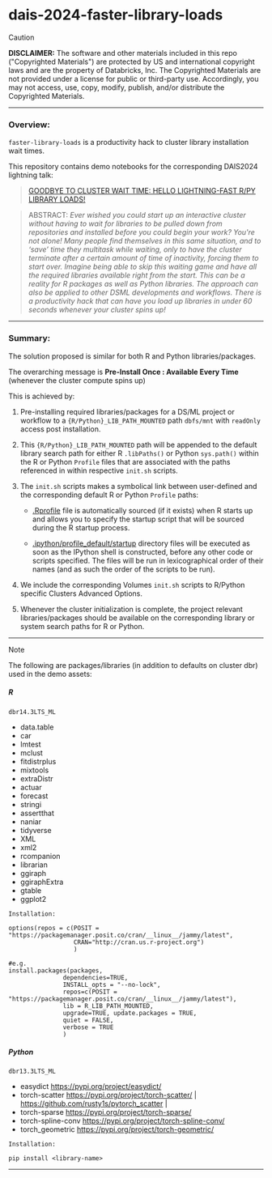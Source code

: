 # dais-2024-faster-library-loads

> [!CAUTION]
> **DISCLAIMER:** The software and other materials included in this repo ("Copyrighted Materials") are protected by US and international copyright laws and are the property of Databricks, Inc. The Copyrighted Materials are not provided under a license for public or third-party use. Accordingly, you may not access, use, copy, modify, publish, and/or distribute the Copyrighted Materials.
> 
----    

### Overview: 
`faster-library-loads` is a productivity hack to cluster library installation wait times. 

This repository contains demo notebooks for the corresponding DAIS2024 lightning talk:   
 > [GOODBYE TO CLUSTER WAIT TIME: HELLO LIGHTNING-FAST R/PY LIBRARY LOADS!](https://www.databricks.com/dataaisummit/session/goodbye-cluster-wait-time-hello-lightning-fast-rpy-library-loads)

 > ABSTRACT: *Ever wished you could start up an interactive cluster without having to wait for libraries to be pulled down from repositories and installed before you could begin your work? You're not alone! Many people find themselves in this same situation, and to ‘save’ time they multitask while waiting, only to have the cluster terminate after a certain amount of time of inactivity, forcing them to start over. Imagine being able to skip this waiting game and have all the required libraries available right from the start. This can be a reality for R packages as well as Python libraries. The approach can also be applied to other DSML developments and workflows. There is a productivity hack that can have you load up libraries in under 60 seconds whenever your cluster spins up!*

---      

### Summary: 

The solution proposed is similar for both R and Python libraries/packages. 

The overarching message is **Pre-Install Once : Available Every Time** (whenever the cluster compute spins up)   

This is achieved by: 
 1. Pre-installing required libraries/packages for a DS/ML project or workflow to a `{R/Python}_LIB_PATH_MOUNTED` path `dbfs/mnt` with `readOnly` access post installation. 

 2. This `{R/Python}_LIB_PATH_MOUNTED` path will be appended to the default library search path for either R `.libPaths()` or Python `sys.path()` within the R or Python `Profile` files that are associated with the paths referenced in within respective `init.sh` scripts.  

 3. The `init.sh` scripts makes a symbolical link between user-defined and the corresponding default R or Python `Profile` paths:
    - [.Rprofile](https://docs.posit.co/ide/user/2023.06.1/ide/guide/environments/r/managing-r.html#rprofile) file is automatically sourced (if it exists) when R starts up and allows you to specify the startup script that will be sourced during the R startup process. 

    - [.ipython/profile_default/startup](https://ipython.readthedocs.io/en/stable/interactive/tutorial.html#startup-files) directory files will be executed as soon as the IPython shell is constructed, before any other code or scripts specified. The files will be run in lexicographical order of their names (and as such the order of the scripts to be run). 

 4. We include the corresponding Volumes `init.sh` scripts to R/Python specific Clusters Advanced Options. 

 5. Whenever the cluster initialization is complete, the project relevant libraries/packages should be available on the corresponding library or system search paths for R or Python. 

------

> [!NOTE] 
> The following are packages/libraries (in addition to defaults on cluster dbr) used in the demo assets:     
  
##### R 
`dbr14.3LTS_ML`
  
  - data.table
  - car
  - lmtest
  - mclust
  - fitdistrplus
  - mixtools
  - extraDistr
  - actuar
  - forecast
  - stringi
  - assertthat
  - naniar
  - tidyverse
  - XML
  - xml2
  - rcompanion
  - librarian 
  - ggiraph
  - ggiraphExtra
  - gtable 
  - ggplot2

   ```
   Installation: 

   options(repos = c(POSIT = "https://packagemanager.posit.co/cran/__linux__/jammy/latest", 
                     CRAN="http://cran.us.r-project.org")
                     )

   #e.g. 
   install.packages(packages, 
                  dependencies=TRUE,
                  INSTALL_opts = "--no-lock", 
                  repos=c(POSIT = "https://packagemanager.posit.co/cran/__linux__/jammy/latest"),                 
                  lib = R_LIB_PATH_MOUNTED,                  
                  upgrade=TRUE, update.packages = TRUE,
                  quiet = FALSE, 
                  verbose = TRUE
                  ) 

   ```

##### Python
`dbr13.3LTS_ML`

- easydict https://pypi.org/project/easydict/
- torch-scatter https://pypi.org/project/torch-scatter/ | https://github.com/rusty1s/pytorch_scatter | 
- torch-sparse https://pypi.org/project/torch-sparse/
- torch-spline-conv https://pypi.org/project/torch-spline-conv/
- torch_geometric https://pypi.org/project/torch-geometric/ 


```
Installation:

pip install <library-name>
``` 


------      



